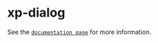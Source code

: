 # xp-dialog

See the [`documentation page`](http://expandjs.com/elements/xp-dialog) for more information.